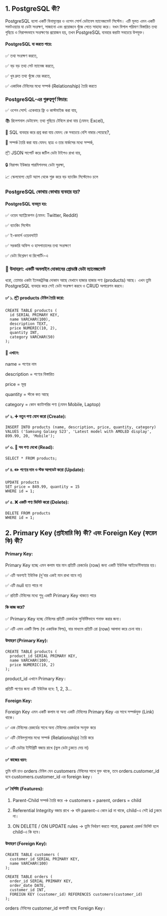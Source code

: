 ## 1. PostgreSQL কী?

PostgreSQL হলো একটি বিনামূল্যের ও ওপেন সোর্স ডেটাবেস ম্যানেজমেন্ট সিস্টেম। এটি মূলত এমন একটি সফটওয়্যার যা ডেটা সংরক্ষণ, সাজানো এবং প্রয়োজনে খুঁজে পেতে সাহায্য করে। যখন বিশাল পরিমাণ বিস্তারিত তথ্য গুছিয়ে ও নিরাপদভাবে সংরক্ষণের প্রয়োজন হয়, তখন PostgreSQL ব্যবহার করাটা সবচেয়ে উপযুক্ত।

#### PostgreSQL যা করতে পারে:

✅ তথ্য সংরক্ষণ করতে,

✅ বড় বড় তথ্য সেট ম্যানেজ করতে,

✅ খুব দ্রুত তথ্য খুঁজে বের করতে,

✅ একাধিক টেবিলের মধ্যে সম্পর্ক (Relationship) তৈরি করতে 

### PostgreSQL-এর গুরুত্বপূর্ণ ফিচার:

✅ ওপেন সোর্স: একেবারে ফ্রি ও কাস্টমাইজ করা যায়,

📚 রিলেশনাল ডেটাবেস: তথ্য গুছিয়ে টেবিলে রাখা যায় (যেমন: Excel),

🧠 SQL ব্যবহার করে প্রশ্ন করা যায়	যেমন: কে সবচেয়ে বেশি নাম্বার পেয়েছে?,

🔗 সম্পর্ক তৈরি করা যায়	যেমন: ছাত্র ও তার মার্কসের মধ্যে সম্পর্ক,

📦 JSON সাপোর্ট করে	জটিল ডেটা টাইপও রাখা যায়,

🔒 নিরাপদ ইউজার পারমিশনসহ ডেটা সুরক্ষা,

📈 স্কেলযোগ্য ছোট অ্যাপ থেকে শুরু করে বড় ব্যাংকিং সিস্টেমেও চলে

### PostgreSQL কোথায় কোথায় ব্যবহার হয়?

#### PostgreSQL ব্যবহৃত হয়:

✅ ওয়েব অ্যাপ্লিকেশন (যেমন: Twitter, Reddit)

✅ ব্যাংকিং সিস্টেম

✅ ই-কমার্স ওয়েবসাইট

✅ সরকারি অফিস ও হাসপাতালের তথ্য সংরক্ষণে

✅ ডেটা বিশ্লেষণ বা রিপোর্টিং-এ

### 🏪 উদাহরণ: একটি অনলাইন দোকানের প্রোডাক্ট ডেটা ম্যানেজমেন্ট

ধরো, তোমার একটা ইলেকট্রনিক্স দোকান আছে যেখানে হাজার হাজার পণ্য (products) আছে। এখন তুমি PostgreSQL ব্যবহার করে সেই ডেটা সংরক্ষণ করবে ও CRUD অপারেশন করবে।

#### ✅ ১. 📦 products টেবিল তৈরি করো:
```
CREATE TABLE products (
  id SERIAL PRIMARY KEY,
  name VARCHAR(100),
  description TEXT,
  price NUMERIC(10, 2),
  quantity INT,
  category VARCHAR(50)
);
```
#### 📝 এখানে:

name = পণ্যের নাম

description = পণ্যের বিস্তারিত

price = মূল্য

quantity = স্টকে কত আছে

category = কোন ক্যাটাগরির পণ্য (যেমন Mobile, Laptop)

#### ✅ ২. ➕ নতুন পণ্য যোগ করো (Create):
```
INSERT INTO products (name, description, price, quantity, category)
VALUES ('Samsung Galaxy S23', 'Latest model with AMOLED display', 899.99, 20, 'Mobile');
```

#### ✅ ৩. 📖 সব পণ্য দেখো (Read):
```
SELECT * FROM products;
```

#### ✅ ৪. ✏️ পণ্যের দাম ও স্টক আপডেট করো (Update):
```
UPDATE products
SET price = 849.99, quantity = 15
WHERE id = 1;
```
#### ✅ ৫. ❌ একটি পণ্য ডিলিট করো (Delete):
```
DELETE FROM products
WHERE id = 1;
```


## 2. Primary Key (প্রাইমারি কি) কী? এবং Foreign Key (ফরেন কি) কী?

 #### Primary Key:

Primary Key হচ্ছে এমন  কলাম  যার মান প্রতিটি রেকর্ডের (row) জন্য একটি ইউনিক আইডেন্টিফায়ার হয়।

✅ এটি অবশ্যই ইউনিক (দু'বার একই মান রাখা যাবে না)

✅ এটি null হতে পারে না

✅ প্রতিটি টেবিলের মধ্যে শুধু একটি Primary Key থাকতে পারে

#### কি কাজ করে?

✅ Primary Key হচ্ছে টেবিলের প্রতিটি রেকর্ডকে সুনির্দিষ্টভাবে শনাক্ত করার জন্য।

✅ এটি এমন একটি ফিল্ড (বা একাধিক ফিল্ড), যার মাধ্যমে প্রতিটি রো (row) আলাদা করে চেনা যায়।

#### উদাহরণ (Primary Key):
```
CREATE TABLE products (
  product_id SERIAL PRIMARY KEY,
  name VARCHAR(100),
  price NUMERIC(10, 2)
);
```
product_id এখানে Primary Key।

প্রতিটি পণ্যের জন্য এটি ইউনিক হবে: 1, 2, 3...

#### Foreign Key: 

 Foreign Key এমন একটি কলাম যা অন্য একটি টেবিলের Primary Key এর সাথে সম্পর্কযুক্ত (Link) থাকে।

✅ এক টেবিলের রেকর্ডের সাথে অন্য টেবিলের রেকর্ডকে সংযুক্ত করে

✅ এটি টেবিলগুলোর মধ্যে সম্পর্ক (Relationship) তৈরি করে

✅ এটি ডেটার ইন্টিগ্রিটি বজায় রাখে (ভুল ডেটা ঢুকতে দেয় না)


#### ✅ কাজের ধরন:
তুমি যদি চাও orders টেবিল যেন customers টেবিলের সাথে যুক্ত থাকে, তবে orders.customer_id হবে customers.customer_id এর foreign key।

#### ✅ বৈশিষ্ট্য (Features):

1. Parent-Child সম্পর্ক তৈরি করে
→ customers = parent, orders = child

2. Referential Integrity বজায় রাখে
→ যদি parent-এ কোন id না থাকে, child-এ সেই id ঢুকবে না।

3. ON DELETE / ON UPDATE rules
→ তুমি নির্ধারণ করতে পারো, parent রেকর্ড ডিলিট হলে child-এ কি হবে।


#### উদাহরণ (Foreign Key):
```
CREATE TABLE customers (
  customer_id SERIAL PRIMARY KEY,
  name VARCHAR(100)
);

CREATE TABLE orders (
  order_id SERIAL PRIMARY KEY,
  order_date DATE,
  customer_id INT,
  FOREIGN KEY (customer_id) REFERENCES customers(customer_id)
);
```
orders টেবিলের customer_id কলামটি হচ্ছে Foreign Key।







